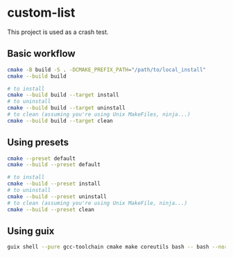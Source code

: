 # custom-list 
This project is used as a crash test.

## Basic workflow

```bash
cmake -B build -S . -DCMAKE_PREFIX_PATH="/path/to/local_install"
cmake --build build 

# to install
cmake --build build --target install
# to uninstall
cmake --build build --target uninstall
# to clean (assuming you're using Unix MakeFiles, ninja...)
cmake --build build --target clean
```
## Using presets

```bash
cmake --preset default
cmake --build --preset default

# to install
cmake --build --preset install
# to uninstall
cmake --build --preset uninstall
# to clean (assuming you're using Unix MakeFile, ninja...)
cmake --build --preset clean
```

## Using guix

```bash
guix shell --pure gcc-toolchain cmake make coreutils bash -- bash --norc w
```